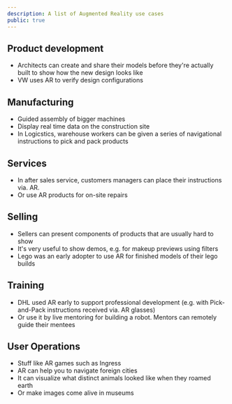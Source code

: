 ```yaml
---
description: A list of Augmented Reality use cases
public: true
---
```


## Product development
-   Architects can create and share their models before they're actually built to show how the new design looks like
-   VW uses AR to verify design configurations

## Manufacturing
-   Guided assembly of bigger machines
-   Display real time data on the construction site
-   In Logicstics, warehouse workers can be given a series of navigational instructions to pick and pack products

## Services
-   In after sales service, customers managers can place their instructions via. AR.
-   Or use AR products for on-site repairs

## Selling
-   Sellers can present components of products that are usually hard to show
-   It's very useful to show demos, e.g. for makeup previews using filters
-   Lego was an early adopter to use AR for finished models of their lego builds

## Training
-   DHL used AR early to support professional development (e.g. with Pick-and-Pack instructions received via. AR glasses)
-   Or use it by live mentoring for building a robot. Mentors can remotely guide their mentees

## User Operations
-   Stuff like AR games such as Ingress
-   AR can help you to navigate foreign cities
-   It can visualize what distinct animals looked like when they roamed earth
-   Or make images come alive in museums